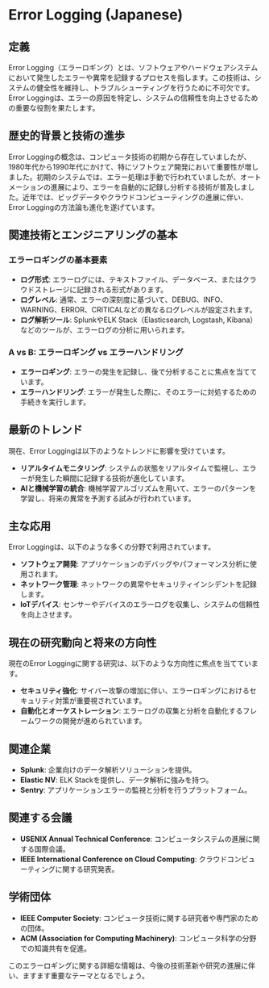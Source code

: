 # Error Logging (Japanese)

## 定義
Error Logging（エラーロギング）とは、ソフトウェアやハードウェアシステムにおいて発生したエラーや異常を記録するプロセスを指します。この技術は、システムの健全性を維持し、トラブルシューティングを行うために不可欠です。Error Loggingは、エラーの原因を特定し、システムの信頼性を向上させるための重要な役割を果たします。

## 歴史的背景と技術の進歩
Error Loggingの概念は、コンピュータ技術の初期から存在していましたが、1980年代から1990年代にかけて、特にソフトウェア開発において重要性が増しました。初期のシステムでは、エラー処理は手動で行われていましたが、オートメーションの進展により、エラーを自動的に記録し分析する技術が普及しました。近年では、ビッグデータやクラウドコンピューティングの進展に伴い、Error Loggingの方法論も進化を遂げています。

## 関連技術とエンジニアリングの基本
### エラーロギングの基本要素
- **ログ形式**: エラーログには、テキストファイル、データベース、またはクラウドストレージに記録される形式があります。
- **ログレベル**: 通常、エラーの深刻度に基づいて、DEBUG、INFO、WARNING、ERROR、CRITICALなどの異なるログレベルが設定されます。
- **ログ解析ツール**: SplunkやELK Stack（Elasticsearch, Logstash, Kibana）などのツールが、エラーログの分析に用いられます。

### A vs B: エラーロギング vs エラーハンドリング
- **エラーロギング**: エラーの発生を記録し、後で分析することに焦点を当てています。
- **エラーハンドリング**: エラーが発生した際に、そのエラーに対処するための手続きを実行します。

## 最新のトレンド
現在、Error Loggingは以下のようなトレンドに影響を受けています。
- **リアルタイムモニタリング**: システムの状態をリアルタイムで監視し、エラーが発生した瞬間に記録する技術が進化しています。
- **AIと機械学習の統合**: 機械学習アルゴリズムを用いて、エラーのパターンを学習し、将来の異常を予測する試みが行われています。

## 主な応用
Error Loggingは、以下のような多くの分野で利用されています。
- **ソフトウェア開発**: アプリケーションのデバッグやパフォーマンス分析に使用されます。
- **ネットワーク管理**: ネットワークの異常やセキュリティインシデントを記録します。
- **IoTデバイス**: センサーやデバイスのエラーログを収集し、システムの信頼性を向上させます。

## 現在の研究動向と将来の方向性
現在のError Loggingに関する研究は、以下のような方向性に焦点を当てています。
- **セキュリティ強化**: サイバー攻撃の増加に伴い、エラーロギングにおけるセキュリティ対策が重要視されています。
- **自動化とオーケストレーション**: エラーログの収集と分析を自動化するフレームワークの開発が進められています。

## 関連企業
- **Splunk**: 企業向けのデータ解析ソリューションを提供。
- **Elastic NV**: ELK Stackを提供し、データ解析に強みを持つ。
- **Sentry**: アプリケーションエラーの監視と分析を行うプラットフォーム。

## 関連する会議
- **USENIX Annual Technical Conference**: コンピュータシステムの進展に関する国際会議。
- **IEEE International Conference on Cloud Computing**: クラウドコンピューティングに関する研究発表。

## 学術団体
- **IEEE Computer Society**: コンピュータ技術に関する研究者や専門家のための団体。
- **ACM (Association for Computing Machinery)**: コンピュータ科学の分野での知識共有を促進。

このエラーロギングに関する詳細な情報は、今後の技術革新や研究の進展に伴い、ますます重要なテーマとなるでしょう。